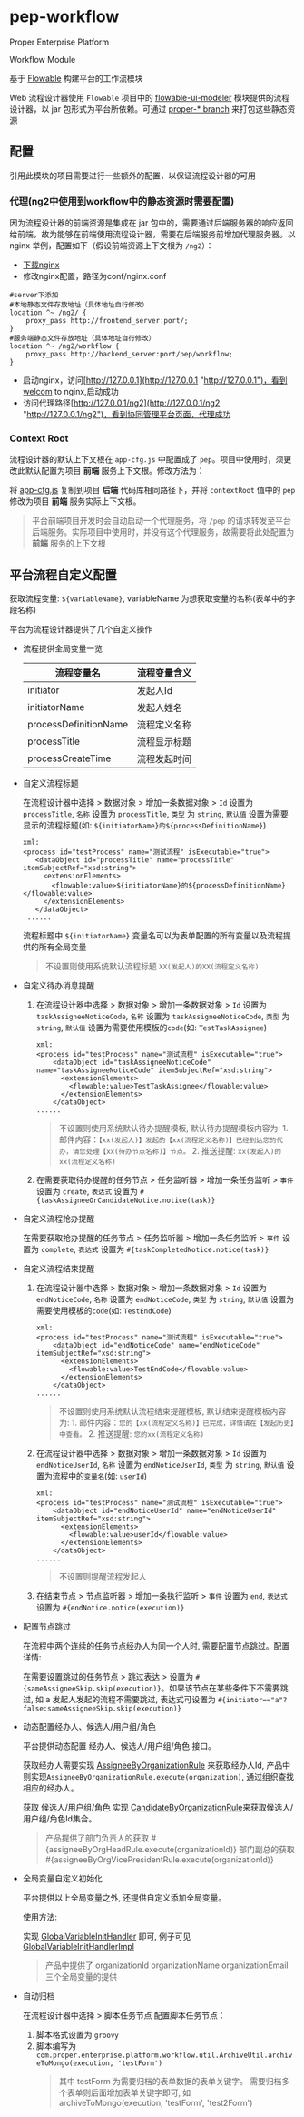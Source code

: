 pep-workflow
============

Proper Enterprise Platform

Workflow Module

基于 [Flowable](https://github.com/flowable/flowable-engine) 构建平台的工作流模块

Web 流程设计器使用 `Flowable` 项目中的 [flowable-ui-modeler](https://github.com/flowable/flowable-engine/tree/master/modules/flowable-ui-modeler) 模块提供的流程设计器，以 jar 包形式为平台所依赖。可通过 [proper-* branch](https://github.com/propersoft-cn/flowable-engine) 来打包这些静态资源


配置
----

引用此模块的项目需要进行一些额外的配置，以保证流程设计器的可用

### 代理(ng2中使用到workflow中的静态资源时需要配置)

因为流程设计器的前端资源是集成在 jar 包中的，需要通过后端服务器的响应返回给前端，故为能够在前端使用流程设计器，需要在后端服务前增加代理服务器。以 nginx 举例，配置如下（假设前端资源上下文根为 `/ng2`）：

- [下载nginx](http://nginx.org/en/download.html "下载nginx")
- 修改nginx配置，路径为conf/nginx.conf
```
#server下添加
#本地静态文件存放地址（具体地址自行修改）
location ^~ /ng2/ {
    proxy_pass http://frontend_server:port/;
}
#服务端静态文件存放地址（具体地址自行修改）
location ^~ /ng2/workflow {
    proxy_pass http://backend_server:port/pep/workflow;
}
```
- 启动nginx，访问[http://127.0.0.1](http://127.0.0.1 "http://127.0.0.1")，看到welcom to nginx,启动成功
- 访问代理路径[http://127.0.0.1/ng2](http://127.0.0.1/ng2 "http://127.0.0.1/ng2")，看到协同管理平台页面，代理成功

### Context Root

流程设计器的默认上下文根在 `app-cfg.js` 中配置成了 `pep`。项目中使用时，须更改此默认配置为项目 **前端** 服务上下文根。修改方法为：

将 [app-cfg.js](./src/main/resources/META-INF/resources/editor-app/app-cfg.js) 复制到项目 **后端** 代码库相同路径下，并将 `contextRoot` 值中的 `pep` 修改为项目 **前端** 服务实际上下文根。

> 平台前端项目开发时会自动启动一个代理服务，将 `/pep` 的请求转发至平台后端服务。实际项目中使用时，并没有这个代理服务，故需要将此处配置为 **前端** 服务的上下文根


平台流程自定义配置
----
获取流程变量: `${variableName}`, variableName 为想获取变量的名称(表单中的字段名称)

平台为流程设计器提供了几个自定义操作
- 流程提供全局变量一览

  流程变量名|流程变量含义
  ---|---
  initiator|发起人Id
  initiatorName|发起人姓名
  processDefinitionName|流程定义名称
  processTitle|流程显示标题
  processCreateTime|流程发起时间

- 自定义流程标题

  在流程设计器中选择 > 数据对象 > 增加一条数据对象 > `Id` 设置为 `processTitle`, `名称` 设置为 `processTitle`, `类型` 为 `string`, `默认值` 设置为需要显示的流程标题(如: `${initiatorName}的${processDefinitionName}`)
  ```
  xml:
  <process id="testProcess" name="测试流程" isExecutable="true">
     <dataObject id="processTitle" name="processTitle" itemSubjectRef="xsd:string">
       <extensionElements>
         <flowable:value>${initiatorName}的${processDefinitionName}</flowable:value>
       </extensionElements>
     </dataObject>
   ......
   ```
   流程标题中 `${initiatorName}` 变量名可以为表单配置的所有变量以及流程提供的所有全局变量
   > 不设置则使用系统默认流程标题 `XX(发起人)的XX(流程定义名称)`

- 自定义待办消息提醒

  1. 在流程设计器中选择 > 数据对象 > 增加一条数据对象 > `Id` 设置为 `taskAssigneeNoticeCode`, `名称` 设置为 `taskAssigneeNoticeCode`, `类型` 为 `string`, `默认值` 设置为需要使用模板的`code`(如: `TestTaskAssignee`)
     ```
     xml:
     <process id="testProcess" name="测试流程" isExecutable="true">
         <dataObject id="taskAssigneeNoticeCode" name="taskAssigneeNoticeCode" itemSubjectRef="xsd:string">
           <extensionElements>
             <flowable:value>TestTaskAssignee</flowable:value>
           </extensionElements>
         </dataObject>
     ......
     ```
     
     > 不设置则使用系统默认待办提醒模板, 默认待办提醒模板内容为: 1. 邮件内容：`【xx(发起人)】发起的【xx(流程定义名称)】已经到达您的代办，请您处理【xx(待办节点名称)】节点。` 2. 推送提醒: `xx(发起人)的xx(流程定义名称)`
     
  2. 在需要获取待办提醒的任务节点 > 任务监听器 > 增加一条任务监听 > `事件` 设置为 `create`, `表达式` 设置为 `#{taskAssigneeOrCandidateNotice.notice(task)}`
  
- 自定义流程抢办提醒
  
  在需要获取抢办提醒的任务节点 > 任务监听器 > 增加一条任务监听 > `事件` 设置为 `complete`, `表达式` 设置为 `#{taskCompletedNotice.notice(task)}`
  
- 自定义流程结束提醒
  1. 在流程设计器中选择 > 数据对象 > 增加一条数据对象 > `Id` 设置为 `endNoticeCode`, `名称` 设置为 `endNoticeCode`, `类型` 为 `string`, `默认值` 设置为需要使用模板的`code`(如: `TestEndCode`)
     ```
     xml:
     <process id="testProcess" name="测试流程" isExecutable="true">
         <dataObject id="endNoticeCode" name="endNoticeCode" itemSubjectRef="xsd:string">
           <extensionElements>
             <flowable:value>TestEndCode</flowable:value>
           </extensionElements>
         </dataObject>
     ......
     ```
  
     > 不设置则使用系统默认流程结束提醒模板, 默认结束提醒模板内容为: 1. 邮件内容：`您的【xx(流程定义名称)】已完成，详情请在【发起历史】中查看。` 2. 推送提醒: `您的xx(流程定义名称)`
     
  2. 在流程设计器中选择 > 数据对象 > 增加一条数据对象 > `Id` 设置为 `endNoticeUserId`, `名称` 设置为 `endNoticeUserId`, `类型` 为 `string`, `默认值` 设置为流程中的`变量名`(如: `userId`)
     ```
     xml:
     <process id="testProcess" name="测试流程" isExecutable="true">
         <dataObject id="endNoticeUserId" name="endNoticeUserId" itemSubjectRef="xsd:string">
           <extensionElements>
             <flowable:value>userId</flowable:value>
           </extensionElements>
         </dataObject>
     ......
     ```
  
     > 不设置则提醒流程发起人
  
  3. 在结束节点 > 节点监听器 > 增加一条执行监听 > `事件` 设置为 `end`, `表达式` 设置为 `#{endNotice.notice(execution)}`

- 配置节点跳过

  在流程中两个连续的任务节点经办人为同一个人时, 需要配置节点跳过。配置详情:
  
  在需要设置跳过的任务节点 > 跳过表达 > 设置为 `#{sameAssigneeSkip.skip(execution)}`。如果该节点在某些条件下不需要跳过, 如 a 发起人发起的流程不需要跳过, 表达式可设置为 `#{initiator=="a"?false:sameAssigneeSkip.skip(execution)}`

- 动态配置经办人、候选人/用户组/角色
  
  平台提供动态配置 经办人、候选人/用户组/角色 接口。
  
  获取经办人需要实现 [AssigneeByOrganizationRule](./src/main/java/com/proper/enterprise/platform/workflow/rule/AssigneeByOrganizationRule.java) 来获取经办人Id, 产品中则实现`AssigneeByOrganizationRule.execute(organization)`, 通过组织查找相应的经办人。
  
  获取 候选人/用户组/角色 实现 [CandidateByOrganizationRule](./src/main/java/com/proper/enterprise/platform/workflow/rule/CandidateByOrganizationRule.java)来获取候选人/用户组/角色Id集合。 
  
  >产品提供了部门负责人的获取 #{assigneeByOrgHeadRule.execute(organizationId)}
  部门副总的获取 #{assigneeByOrgVicePresidentRule.execute(organizationId)}
  
- 全局变量自定义初始化
  
  平台提供以上全局变量之外, 还提供自定义添加全局变量。
  
  使用方法:
  
  实现 [GlobalVariableInitHandler](./src/main/java/com/proper/enterprise/platform/workflow/handler/GlobalVariableInitHandler.java) 即可, 例子可见 [GlobalVariableInitHandlerImpl](./src/test/groovy/com/proper/enterprise/platform/workflow/frame/handler/GlobalVariableInitHandlerImpl.java)
  
  >产品中提供了 organizationId organizationName organizationEmail 三个全局变量的提供

- 自动归档
  
  在流程设计器中选择 > 脚本任务节点
  配置脚本任务节点：
  1. 脚本格式设置为 `groovy`
  2. 脚本编写为 `com.proper.enterprise.platform.workflow.util.ArchiveUtil.archiveToMongo(execution, 'testForm')`
     >其中 testForm 为需要归档的表单数据的表单关键字。
      需要归档多个表单则后面增加表单关键字即可, 如 archiveToMongo(execution, 'testForm', 'test2Form')

